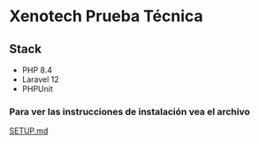 # Xenotech Prueba Técnica

## Stack

- PHP 8.4
- Laravel 12
- PHPUnit

### Para ver las instrucciones de instalación vea el archivo

[SETUP.md](SETUP.md)
